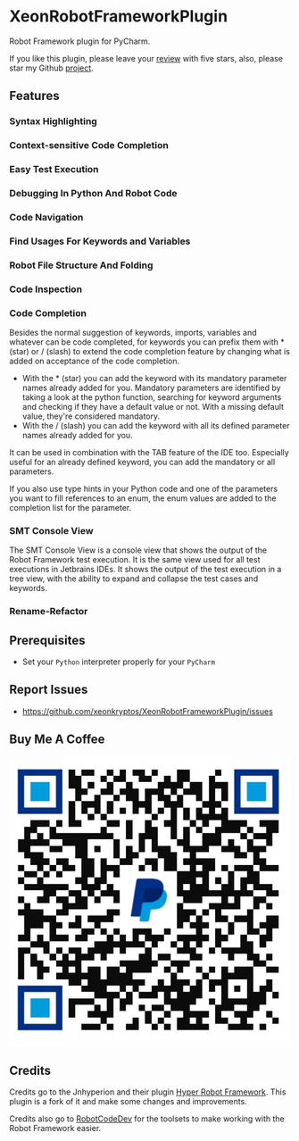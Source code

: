 # XeonRobotFrameworkPlugin
<!-- Plugin description -->
Robot Framework plugin for PyCharm.

If you like this plugin, please leave your [review](https://plugins.jetbrains.com/plugin/27395-xeon-robotframework-support/reviews/new) with five stars, also, please star my Github [project](https://github.com/xeonkryptos/XeonRobotFrameworkPlugin).

## Features

### Syntax Highlighting

### Context-sensitive Code Completion

### Easy Test Execution

### Debugging In Python And Robot Code

### Code Navigation

### Find Usages For Keywords and Variables

### Robot File Structure And Folding

### Code Inspection

### Code Completion

Besides the normal suggestion of keywords, imports, variables and whatever can be code completed, for keywords you can prefix them with
\* (star) or / (slash) to extend the code completion feature by changing what is added on acceptance of the code completion.

* With the \* (star) you can add the keyword with its mandatory parameter names already added for you. Mandatory parameters are identified
by taking a look at the python function, searching for keyword arguments and checking if they have a default value or not. With a missing
default value, they're considered mandatory.
* With the / (slash) you can add the keyword with all its defined parameter names already added for you.

It can be used in combination with the TAB feature of the IDE too. Especially useful for an already defined keyword, you can add the
mandatory or all parameters.

If you also use type hints in your Python code and one of the parameters you want to fill references to an enum, the enum values are added
to the completion list for the parameter.

### SMT Console View

The SMT Console View is a console view that shows the output of the Robot Framework test execution. It is the same view used for all test 
executions in Jetbrains IDEs. It shows the output of the test execution in a tree view, with the ability to expand and collapse the test cases 
and keywords.

### Rename-Refactor

## Prerequisites
  * Set your `Python` interpreter properly for your `PyCharm`

## Report Issues
  * https://github.com/xeonkryptos/XeonRobotFrameworkPlugin/issues

<!-- Plugin description end -->

## Buy Me A Coffee
![](https://raw.githubusercontent.com/xeonkryptos/XeonRobotFrameworkPlugin/main/docs/imgs/qr.jpg)

## Credits

Credits go to the Jnhyperion and their plugin [Hyper Robot Framework](https://github.com/jnhyperion/HyperRobotFrameworkPlugin). This plugin is a fork of
it and make some changes and improvements.

Credits also go to [RobotCodeDev](https://github.com/robotcodedev/robotcode) for the toolsets to make working with the Robot Framework easier.
